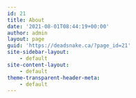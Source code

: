 ```yaml
---
id: 21
title: About
date: '2021-08-01T08:44:19+00:00'
author: admin
layout: page
guid: 'https://deadsnake.ca/?page_id=21'
site-sidebar-layout:
    - default
site-content-layout:
    - default
theme-transparent-header-meta:
    - default
---
```


